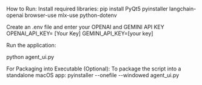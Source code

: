 How to Run:
Install required libraries:
pip install PyQt5 pyinstaller langchain-openai browser-use mlx-use python-dotenv

Create an .env file and enter your OPENAI and GEMINI API KEY 
OPENAI_API_KEY= [Your Key]
GEMINI_API_KEY=[your key]


Run the application:

python agent_ui.py


For Packaging into Executable (Optional): To package the script into a standalone macOS app:
pyinstaller --onefile --windowed agent_ui.py
